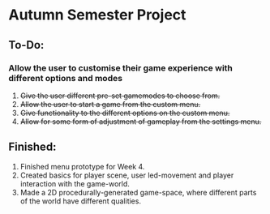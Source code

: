 # Autumn Semester Project


## To-Do:

### Allow the user to customise their game experience with different options and modes
1. ~~Give the user different pre-set gamemodes to choose from.~~
2. ~~Allow the user to start a game from the custom menu.~~
3. ~~Give functionality to the different options on the custom menu.~~
4. ~~Allow for some form of adjustment of gameplay from the settings menu.~~

## Finished:

1. Finished menu prototype for Week 4.
2. Created basics for player scene, user led-movement and player interaction with the game-world.
3. Made a 2D procedurally-generated game-space, where different parts of the world have different qualities.
